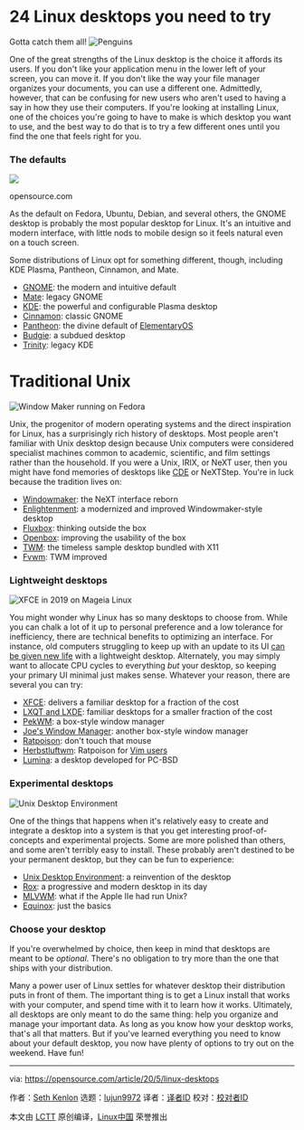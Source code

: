 [#]: collector: (lujun9972)
[#]: translator: (robsean)
[#]: reviewer: ( )
[#]: publisher: ( )
[#]: url: ( )
[#]: subject: (24 Linux desktops you need to try)
[#]: via: (https://opensource.com/article/20/5/linux-desktops)
[#]: author: (Seth Kenlon https://opensource.com/users/seth)

24 Linux desktops you need to try
======
Gotta catch them all!
![Penguins][1]

One of the great strengths of the Linux desktop is the choice it affords its users. If you don't like your application menu in the lower left of your screen, you can move it. If you don't like the way your file manager organizes your documents, you can use a different one. Admittedly, however, that can be confusing for new users who aren't used to having a say in how they use their computers. If you're looking at installing Linux, one of the choices you're going to have to make is which desktop you want to use, and the best way to do that is to try a few different ones until you find the one that feels right for you.

### The defaults

![][2]

opensource.com

As the default on Fedora, Ubuntu, Debian, and several others, the GNOME desktop is probably the most popular desktop for Linux. It's an intuitive and modern interface, with little nods to mobile design so it feels natural even on a touch screen.

Some distributions of Linux opt for something different, though, including KDE Plasma, Pantheon, Cinnamon, and Mate.

  * [GNOME][3]: the modern and intuitive default
  * [Mate][4]: legacy GNOME
  * [KDE][5]: the powerful and configurable Plasma desktop
  * [Cinnamon][6]: classic GNOME
  * [Pantheon][7]: the divine default of [ElementaryOS][8]
  * [Budgie][9]: a subdued desktop
  * [Trinity][10]: legacy KDE



# Traditional Unix

![Window Maker running on Fedora][11]

Unix, the progenitor of modern operating systems and the direct inspiration for Linux, has a surprisingly rich history of desktops. Most people aren't familiar with Unix desktop design because Unix computers were considered specialist machines common to academic, scientific, and film settings rather than the household. If you were a Unix, IRIX, or NeXT user, then you might have fond memories of desktops like [CDE][12] or NeXTStep. You're in luck because the tradition lives on:

  * [Windowmaker][13]: the NeXT interface reborn
  * [Enlightenment][14]: a modernized and improved Windowmaker-style desktop
  * [Fluxbox][15]: thinking outside the box
  * [Openbox][16]: improving the usability of the box
  * [TWM][17]: the timeless sample desktop bundled with X11
  * [Fvwm][18]: TWM improved



### Lightweight desktops

![XFCE in 2019 on Mageia Linux][19]

You might wonder why Linux has so many desktops to choose from. While you can chalk a lot of it up to personal preference and a low tolerance for inefficiency, there are technical benefits to optimizing an interface. For instance, old computers struggling to keep up with an update to its UI [can be given new life](<https://opensource.com/article/20/2/macbook-linux-elementary>) with a lightweight desktop. Alternately, you may simply want to allocate CPU cycles to everything *but* your desktop, so keeping your primary UI minimal just makes sense. Whatever your reason, there are several you can try:

  * [XFCE][20]: delivers a familiar desktop for a fraction of the cost
  * [LXQT and LXDE][21]: familiar desktops for a smaller fraction of the cost
  * [PekWM][22]: a box-style window manager
  * [Joe's Window Manager][23]: another box-style window manager
  * [Ratpoison][24]: don't touch that mouse
  * [Herbstluftwm][25]: Ratpoison for [Vim users][26]
  * [Lumina][27]: a desktop developed for PC-BSD



### Experimental desktops

![Unix Desktop Environment][28]

One of the things that happens when it's relatively easy to create and integrate a desktop into a system is that you get interesting proof-of-concepts and experimental projects. Some are more polished than others, and some aren't terribly easy to install. These probably aren't destined to be your permanent desktop, but they can be fun to experience:

  * [Unix Desktop Environment][29]: a reinvention of the desktop
  * [Rox][30]: a progressive and modern desktop in its day
  * [MLVWM][31]: what if the Apple IIe had run Unix?
  * [Equinox][32]: just the basics



### Choose your desktop

If you're overwhelmed by choice, then keep in mind that desktops are meant to be _optional_. There's no obligation to try more than the one that ships with your distribution.

Many a power user of Linux settles for whatever desktop their distribution puts in front of them. The important thing is to get a Linux install that works with your computer, and spend time with it to learn how it works. Ultimately, all desktops are only meant to do the same thing: help you organize and manage your important data. As long as you know how your desktop works, that's all that matters. But if you've learned everything you need to know about your default desktop, you now have plenty of options to try out on the weekend. Have fun!

--------------------------------------------------------------------------------

via: https://opensource.com/article/20/5/linux-desktops

作者：[Seth Kenlon][a]
选题：[lujun9972][b]
译者：[译者ID](https://github.com/译者ID)
校对：[校对者ID](https://github.com/校对者ID)

本文由 [LCTT](https://github.com/LCTT/TranslateProject) 原创编译，[Linux中国](https://linux.cn/) 荣誉推出

[a]: https://opensource.com/users/seth
[b]: https://github.com/lujun9972
[1]: https://opensource.com/sites/default/files/styles/image-full-size/public/lead-images/linux-penguins.png?itok=yKOpaJM_ (Penguins)
[2]: https://opensource.com/sites/default/files/advent-gnome.jpg
[3]: https://opensource.com/article/19/12/gnome-linux-desktop
[4]: https://opensource.com/article/19/12/mate-linux-desktop
[5]: https://opensource.com/article/19/12/linux-kde-plasma
[6]: https://opensource.com/article/19/12/cinnamon-linux-desktop
[7]: https://opensource.com/article/19/12/pantheon-linux-desktop
[8]: https://elementary.io/
[9]: https://opensource.com/article/19/12/budgie-linux-desktop
[10]: https://opensource.com/article/19/12/linux-trinity-desktop-environment-tde
[11]: https://opensource.com/sites/default/files/uploads/advent-windowmaker.jpg (Window Maker running on Fedora)
[12]: https://sourceforge.net/projects/cdesktopenv/
[13]: https://opensource.com/article/19/12/linux-window-maker-desktop
[14]: https://opensource.com/article/19/12/linux-enlightenment-desktop
[15]: https://opensource.com/article/19/12/fluxbox-linux-desktop
[16]: https://opensource.com/article/19/12/openbox-linux-desktop
[17]: https://opensource.com/article/19/12/twm-linux-desktop
[18]: https://opensource.com/article/19/12/fvwm-linux-desktop
[19]: https://opensource.com/sites/default/files/advent-xfce.jpg (XFCE on Mageia Linux in 2019)
[20]: https://opensource.com/article/19/12/xfce-linux-desktop
[21]: https://opensource.com/article/19/12/lxqt-lxde-linux-desktop
[22]: https://opensource.com/article/19/12/pekwm-linux-desktop
[23]: https://opensource.com/article/19/12/joes-window-manager-linux-desktop
[24]: https://opensource.com/article/19/12/ratpoison-linux-desktop
[25]: https://opensource.com/article/19/12/herbstluftwm-linux-desktop
[26]: https://opensource.com/resources/what-vim
[27]: https://opensource.com/article/19/12/linux-lumina-desktop
[28]: https://opensource.com/sites/default/files/uploads/advent-ude.jpg (Unix Desktop Environment)
[29]: https://opensource.com/article/19/12/linux-unix-desktop-environment-ude
[30]: https://opensource.com/article/19/12/linux-rox-desktop
[31]: https://opensource.com/article/19/12/linux-mlvwm-desktop
[32]: https://opensource.com/article/19/12/ede-linux-desktop
